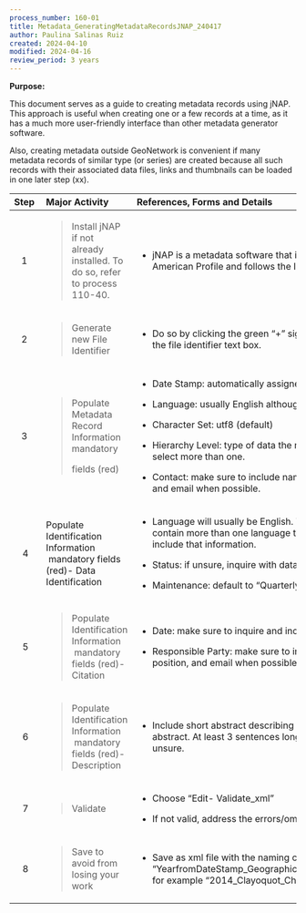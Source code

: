 ```yaml
---
process_number: 160-01
title: Metadata_GeneratingMetadataRecordsJNAP_240417
author: Paulina Salinas Ruiz
created: 2024-04-10
modified: 2024-04-16
review_period: 3 years
---
```


**Purpose:**

This document serves as a guide to creating metadata records using jNAP. This approach is useful when creating one or a few records at a time, as it has a much more user-friendly interface than other metadata generator software.

Also, creating metadata outside GeoNetwork is convenient if many metadata records of similar type (or series) are created because all such records with their associated data files, links and thumbnails can be loaded in one later step (xx). 

<table>
<colgroup>
<col style="width: 5%" />
<col style="width: 25%" />
<col style="width: 68%" />
</colgroup>
<thead>
<tr>
<th style="text-align: left;"><strong>Step</strong> </th>
<th style="text-align: left;"><strong>Major Activity</strong> </th>
<th style="text-align: left;"><strong>References, Forms and Details</strong> </th>
</tr>
</thead>
<tbody>
<tr>
<td style="text-align: center;">1 </td>
<td><blockquote>
<p>Install jNAP if not already installed. To do so, refer to process 110-40.</p>
</blockquote></td>
<td><ul>
<li><p>jNAP is a metadata software that implements the North American Profile and follows the ISO standard very closely.</p></li>
</ul></td>
</tr>
<tr>
<td style="text-align: center;">2 </td>
<td><blockquote>
<p>Generate new File Identifier </p>
</blockquote></td>
<td><ul>
<li><p>Do so by clicking the green “+” sign at the top-right corner of the file identifier text box.</p></li>
</ul></td>
</tr>
<tr>
<td style="text-align: center;">3 </td>
<td><blockquote>
<p>Populate Metadata Record Information mandatory</p>
<p>fields (red)</p>
</blockquote></td>
<td><ul>
<li><p>Date Stamp: automatically assigned</p></li>
<li><p>Language: usually English although it could be French</p></li>
<li><p>Character Set: utf8 (default)</p></li>
<li><p>Hierarchy Level: type of data the metadata represents. Can select more than one.</p></li>
<li><p>Contact: make sure to include name, organization, position, and email when possible.</p></li>
</ul></td>
</tr>
<tr>
<td style="text-align: center;">4</td>
<td>Populate Identification Information  mandatory fields (red)- Data Identification</td>
<td><ul>
<li><p>Language will usually be English. There are datasets that contain more than one language though and it is important to include that information.</p></li>
<li><p>Status: if unsure, inquire with data owner.</p></li>
<li><p>Maintenance: default to “Quarterly” unless otherwise specified.</p></li>
</ul></td>
</tr>
<tr>
<td style="text-align: center;">5</td>
<td><blockquote>
<p>Populate Identification Information  mandatory fields (red)- Citation</p>
</blockquote></td>
<td><ul>
<li><p>Date: make sure to inquire and include all known dates</p></li>
<li><p>Responsible Party: make sure to include name, organization, position, and email when possible.</p></li>
</ul></td>
</tr>
<tr>
<td style="text-align: center;">6</td>
<td><blockquote>
<p>Populate Identification Information  mandatory fields (red)- Description</p>
</blockquote></td>
<td><ul>
<li><p>Include short abstract describing information included in abstract. At least 3 sentences long. Refer to owner of data if unsure.</p></li>
</ul></td>
</tr>
<tr>
<td style="text-align: center;">7</td>
<td><blockquote>
<p>Validate</p>
</blockquote></td>
<td><ul>
<li><p>Choose “Edit- Validate_xml”</p></li>
<li><p>If not valid, address the errors/omissions</p></li>
</ul></td>
</tr>
<tr>
<td style="text-align: center;">8</td>
<td><blockquote>
<p>Save to avoid from losing your work</p>
</blockquote></td>
<td><ul>
<li><p>Save as xml file with the naming convention: “YearfromDateStamp_GeographicRegion_Topic_SourceofData”, for example “2014_Clayoquot_ChinookSalmon_DFO”</p></li>
</ul></td>
</tr>
</tbody>
</table>
